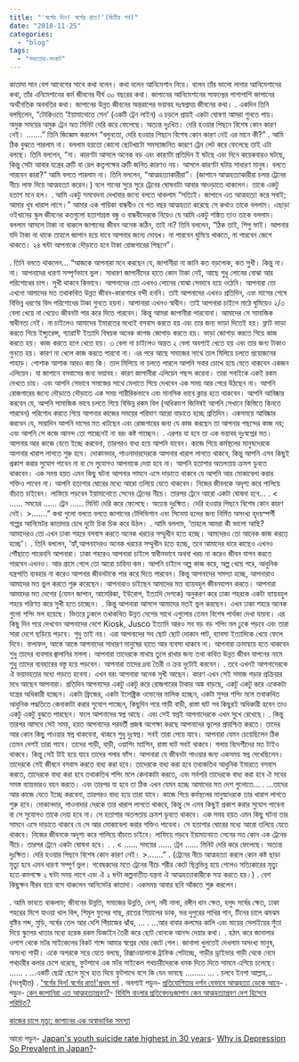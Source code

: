 ```yaml
---
title: "'স্বর্গের দিন! স্বর্গের রাত!'(দ্বিতীয় পর্ব)"
date: "2018-11-25"
categories: 
  - "blog"
tags: 
  - "সভ্যতার-সংকট"
---
```


কাতাদা সান বেশ আবেগের সাথে কথা বলেন। কথা বলেন আনিমেশান নিয়ে। বলেন তাঁর ভালো লাগার আনিমেশানের কথা, তাঁর এনিমেশানের কর্ম জীবনের দীর্ঘ ৩০ বছরের কথা। জাপানের আনিমেশানের সাফল্যের পাশাপাশি জাপানের অর্থনৈতিক অবনতির কথা। জাপানের উন্নত জীবনের অন্তরালের ভয়াবহ দঃস্বপ্নময় জীবনের কথা। . একদিন তিনি বলছিলেন, “টোকিওতে ‘ইয়ামানোতে সেন’ (একটি ট্রেন লাইন) এ চড়লে প্রায়ই একটা ঘোষণা আমরা শুনতে পায়। অমুক সময়ের অমুক ট্রেন অত মিনিট দেরি করে ফেলেছে। অত্যন্ত দুঃখিত। দেরি হওয়ার পিছনে বিশেষ কোন কারণ নেই। .......” তিনি জিজ্ঞেস করলেন “বলুনতো, দেরি হওয়ার পিছনে বিশেষ কোন কারণ নেই এর মানে কী?” . আমি ঠিক বুঝতে পারলাম না। বললাম হয়তো কোনো ছোটখাটো সমস্যাজনিত কারণে ট্রেন লেট করে ফেলেছে তাই এটা বলছে। তিনি বললেন, “না। কারণটা আসলে অনেক বড় এবং কারণটা প্রতিদিন ই ঘটছে এবং দিনে কয়েকবারও ঘটছে, কিন্তু সেটা আবার যন্ত্রের ত্রুটি বা রেল কতৃপক্ষের ত্রুটি জনিত কারণও নয়। আসলে কারণটা ঘটায় সাধারণ মানুষ। বলতে পারবেন কারা?” আমি বলতে পারলাম না। তিনি বললেন, “আত্মহত্যাকারীরা”। (জাপানে আত্মহত্যাকারীরা চলন্ত ট্রেনের নীচে লাফ দিয়ে আত্মহত্যা করেন।) বলে গানের সুরে সুরে ট্রেনের ঘোষনাটা আবার আওড়াতে থাকলেন। তাকে একটু হতাশ মনে হল। . আমি একটু সমবেদনা দেখাবার জন্যে বলতে থাকলাম “সত্যিই। জাপানে এত আত্মহত্যা করে সবাই; আমার খুব খারাপ লাগে।” আমার এক গায়িকা বান্ধবীও যে গত বছর আত্মহত্যা করেছে সে কথাও তাকে বললাম। এছাড়া ওইখানের স্কুল জীবনের কতগুলো হতাশাগ্রস্ত বন্ধু ও বান্ধবীদেরকে নিয়েও যে আমি একটু শঙ্কিত তাও তাকে বললাম। বললাম আসলে টাকা না থাকলে জাপানের জীবন অনেক কঠিন, তাই না? তিনি বললেন, “ঠিক তাই, শিপু ভাই। আপনার যদি টাকা না থাকে তাহলে জাপান হয়ে যাবে আপনার জন্যে দোযখ। না পারবেন ঘুমিয়ে থাকতে, না পারবেন জেগে থাকতে। ২৪ ঘন্টা আপনাকে দৌড়াতে হবে টাকা রোজগারের পিছনে”।

. তিনি বলতে থাকলেন... “আজকে আপনারা মনে করছেন যে, জাপানীরা না জানি কত বড়লোক, কত সুখী। কিন্তু না। না। আপনাদের ধারণা সম্পূর্ণভাবে ভুল। সাধারণ জাপানীদের হাতে কোন টাকা নেই, আছে শুধু লোনের বোঝা আর পরিশোধের চাপ। সুখী থাকবে কিভাবে। আপনাদের তো এখনও লোনের বোঝা সেভাবে হয়ে ওঠেনি। আপনারা তো এখনো আমাদের মত তথাকথিত উন্নত জীবন-কারাগারে বন্দী হননি। তাই আপনাদের এখনও প্রতিদিন, এবং মাসের শেষে বিভিন্ন ধরণের বিল পরিশোধের টাকা গুনতে হয়না। আপানারা এখনও স্বাধীন। তাই আপনারা চাইলে মাঠে ঘুমিয়েও ২/৩ বেলা খেয়ে না খেয়েও জীবনটা পার করে দিতে পারবেন। কিন্তু আমরা জাপানীরা পারবোনা। আমাদের সে সামাজিক স্বাধীনতা নেই। না চাইলেও আমাদের ইমারতের মধ্যেই বসবাস করতে হয় এবং তার জন্য ভাড়া দিতেই হয়। ফ্লাট ভাড়া করতে গিয়ে ইন্স্যুরেন্স, গ্যারান্টি ইত্যাদি বিষয়ক অনেক কাগজ জোগাড় করতে হয়। ভাড়া জোগাড় করতে গিয়ে কাজ করতে হয়। কাজ করতে হলে খেতে হয়। ৩ বেলা না চাইলেও অন্তত ২ বেলা অবশ্যই খেতে হয় এবং তার জন্য টাকাও গুনতে হয়। কারণ না খেলে কাজ করতে পারবো না। এর পরে আছে সমাজের সাথে তাল মিলিয়ে চলতে প্রয়োজনের পাহাড়। পোশাক আশাক আরও কত কি। তাল মিলিয়ে না চলতে পারলে আপনি সবার চোখে হয়ে যেতে থাকবেন একজন এলিয়েন। যা জাপানে বসবাসের জন্য ভয়াবহ। কারণ জাপানীরা এলিয়েন পছন্দ করেনা। তারা সবাইকে একই রকম দেখতে চায়। এবং আপনি সেভাবে সমাজের সাথে মেলাতে গিয়ে দেখবেন এক সময় আর পেরে উঠছেন না। আপনি রোজগারের জন্যে দৌড়াতে দৌড়াতে এক সময় শারীরিকভাবে এবং মানসিক ভাবে ক্লান্ত হতে থাকবেন। আপনি আবিষ্কার করবেন যে, আপনি সামাজিক ভাবে চলতে গিয়ে বিভিন্ন রকম বিল (অধিকাংশ জিনিষই আপনি সেখানে কিস্তিতে কিনতে পারবেন) পরিশোধ করতে গিয়ে আপনার কাজের সময়ের পরিমাণ আরো বাড়াতে হচ্ছে প্রতিদিন। একসময়ে আবিষ্কার করবেন যে, সারাদিন আপনি দাসের মত খাটছেন এবং রোজগারের জন্য যে কাজ করছেন তা আপনার পছন্দের কাজ নয়; এবং আপনি সে কজে আনন্দ তো পাচ্ছেনই না বরং কষ্ট পাচ্ছেন। . এরপর যা হবে তা এক ভয়াবহ দুঃস্বপ্নের মত। আপনার আর কাজে যেতে ইচ্ছে করবেনা, তারপরও বাধ্য হয়ে আপনি যাবেন। কাজে গিয়ে কর্মস্থলের মানুষদেরকে আপনার খারাপ লাগতে শুরু হবে। দোকানদার, পাওনাদারদেরকে আপনার খারাপ লাগতে থাকবে, কিন্তু আপনি এসব কিছুই প্রকাশ করার সুযোগ পাবেন না বা সে সুযোগও আপনাকে দেয়া হবে না। আপনি হতাশার অতলতায় ক্রমশ ডুবতে থাকবেন। এক সময় হয়ত এমন কিছু ঘটনা আপনার সামনে এসে দাড়াতে থাকবে যে আপনি আর মোকাবেলা করার শক্তিও পাবেন না। আপনি হতাশার ঘোরের মধ্যে আরো তলিয়ে যেতে থাকবেন। নিজের জীবনকে অদৃশ্য করে পালিয়ে বাঁচতে চাইবেন। লাফিয়ে পড়বেন ইয়ামানোতে সেনের ট্রেনের নীচে। তারপর ট্রেনে আরো একটা ঘোষনা হবে... . < ...... সময়ের ...... ট্রেন ...... মিনিট দেরি করে ফেলেছে। অত্যন্ত দুঃক্ষিত। দেরি হওয়ার পিছনে বিশেষ কোন কারণ নেই। >.......” কথা গুলো বলতে বলতে জাপানের টেলিভিশান এবং সিনেমা হলের জন্য নির্মিত অসংখ্য হৃদয়স্পর্শী গল্পের আনিমেটর কাতাদার চোখ দুটো চিক চিক করে উঠল। . আমি বললাম, ‘তাহলে আমরা কী ভালো আছি? আমাদেরও তো এখন ঢাকা শহরে বসবাস করতে অনেক খরচের সম্মুখীন হতে হচ্ছে। আমদেরও তো আনেক কাজ করতে হচ্ছে’। . তিনি বললেন, ‘হ্যাঁ,আপনাদেরও অনেক খরচের সম্মুখীন হতে হচ্ছে, তবে আমাদের ধারে কাছেও এখনও পৌঁছাতে পারেননি আপনারা। ঢাকা শহরেও আপনারা চাইলে স্বাধীনভাবে অথবা খরচ না করেও জীবন যাপন করতে পারবেন এখনও। আর গ্রামে গেলে তো আরো চাহিদা কম। আপনি চাইলে অল্প কাজ করে, অল্প খেয়ে পরে, আধুনিক যন্ত্রপাতি ব্যবহার না করেও আপনার জীবনটাকে পার করে দিতে পারবেন। কিন্তু আপনাদের সমস্যা হচ্ছে, আপনারাও আমাদের মত ভুল করতে শুরু করেছেন। আপনারাও চাইছেন আমাদের মত ব্যায়বহুল জীবনযাপন করতে। আপনারা আমাদের মত দেশের (যেমন জাপান, আমেরিকা, ইউরোপ, ইত্যাদি দেশকে) অনুকরণ করে ঢাকা শহরকে একটা ব্যায়বহুল শহরে পরিণত করে সুখী হতে চাচ্ছেন। . কিন্তু আপনারা আসলে আমাদের মতই ভুল করছেন। এখন ঢাকা শহরে অনেক গুলো শপিং মল হয়েছে। ভিতরে ঢুকলে তথাকথিত উন্নত দেশের সাথে এগুলোর তেমন বিশেষ পার্থক্য দেখা যায়না। এর কিছু দিন পরে দেখবেন আপনাদের দেশে Kiosk, Jusco ইত্যাদি আরও সব বড় বড় শপিং মল ঢুকে পড়বে এবং তারা সারা দেশে ছড়িয়ে পড়বে। শুধু তাই নয়। এরা আপনাদের সব ছোট ছোট দোকান পাট, ব্যাবসা ইত্যাদিকে খেয়ে ফেলে দিবে। ফলাফল, আস্তে আস্তে আপনাদের সাধারণ মানুষের হাতে আর ব্যবসা থাকবে না। আপনারা ক্রমান্বয়ে হতে থাকবেন শুধু তাদের ব্যবসার জ্বালানির মসলা। আপনারা তাদেরকে মাথায় তুলে রাখার জন্য তথা কথিত উন্নত জীবন যাপনের নামে শুধু তাদের ব্যবহারের বস্তু হয়ে পড়বেন। আপনারা তাদের দ্রব্য তৈরী ও ক্রয় দুটোই করবেন। . তবে এখনই আপনাদেরকে ঐ ভয়াবহতার মধ্যে পড়তে হবেনা। এখন বরং আপনারা অনেক সুখী আছেন। কারণ এখন সেই সমাজ গড়ার প্রক্রিয়ার মধে আছেন আপনারা। প্রতিদিন আপনাদের একটু একটু করে রোজগারের টাকার অঙ্ক বাড়ছে, একটু একটু করে একেকটা যন্ত্রের অধিকারী হচ্ছেন। একটা ফ্রিজের, একটা ইলেক্ট্রিক ওভেনের মালিক হচ্ছেন, একটা সুন্দর শপিং মলে তথাকথিত আধুনিক পদ্ধতিতে কেনাকাটা করার সুযোগ পাচ্ছেন, কিছুদিন পরে গাড়ী বাড়ী, রাস্তা ঘাট সব কিছুরই অধিকারী হবেন তাও একটু একটু বুঝতে পারছেন। ফলে আপনাদের স্বপ্ন আছে। এবং সেই স্বপ্নই আপনাদেরকে এখন সুখে রেখেছে। . কিন্তু তারপর আসবে সেই সময়, হয়ত আপনাদের পরবর্তী প্রজন্ম অপেক্ষা করছে আপনাদের ভুলের প্রায়শ্চিত্ত করতে। তাদের আর কোন কিছু পাওয়ার স্বপ্ন থাকবেনা, থাকবে শুধু দুঃস্বপ্ন। সবই তারা পেয়ে যাবে। আপনারা যেমন চেয়েছিলেন ঠিক তেমন দেশই তারা পাবে। তাদের গাড়ী, বাড়ী, ওয়াশিং ম্যাশিন, রাস্তা ঘাট সবই থাকবে। গলায় বিদেশীদের মত টাইও থাকবে। কিন্তু সেই টাই হয়ে যাবে তাদের গলার ফাঁস। আপনারা যে জীবনটা পাওয়ার জন্য একসময় স্বপ্ন দেখেছিলেন। তাদেরকে সেই জীবনে বসবাস করতে বাধ্য করা হবে। তাদেরকে বাধ্য করা হবে তথাকতিথ আধুনিক ইমারতে বসবাস করতে, তাদেরকে বাধ্য করা হবে তথাকতিথ শপিং মলে কেনাকাটা করতে, এবং সর্বপরি তাদেরকে বাধ্য করা হবে ঐ সবের সমস্ত ব্যায়ভারও বহন করতে। এবং তারপর যা হবে তা ঠিক এখন যেমন হচ্ছে আমাদের মত দেশ গুলোতে... . ...তাদের আর কাজে যেতে ইচ্ছে করবেনা, তারপরও বাধ্য হয়ে তারা যাবে। কাজে গিয়ে কর্মস্থলের মানুষদেরকে তার খারাপ লাগতে শুরু হবে। দোকানদার, পাওনাদার দেরকে তার খারাপ লাগতে থাকবে, কিন্তু সে এসব কিছুই প্রকাশ করার সুযোগ পাবেনা বা সে সুযোগও তাকে দেয়া হবে না। সে হতাশার অতলতায় ক্রমশ ডুবতে থাকবে। এক সময় হয়ত এমন কিছু ঘটনা তার সামনে এসে দাড়াতে থাকবে যে সে আর মোকাবেলা করার শক্তিও পাবেনা। সে হতাশার ঘোরের মধ্যে আরো তলিয়ে যেতে থাকবে। নিজের জীবনকে অদৃশ্য করে পালিয়ে বাঁচতে চাইবে। লাফিয়ে পড়বে ইয়ামানোতে সেনের মত কোন এক ট্রেনের নীচে। তারপর ট্রেনে একটা ঘোষনা হবে। . . < ...... সময়ের ...... ট্রেন ...... মিনিট দেরি করে ফেলেছে। অত্যন্ত দুঃক্ষিত। দেরি হওয়ার পিছনে বিশেষ কোন কারণ নেই। >.......” . (ট্রেনের নীচে আত্মহত্যা করলে কোন কষ্ট ছাড়া মৃত্যু হবে এমন ধারণা সম্পূর্ণ ভুল। গবেষকদের মতে ট্রেনের নীচে শরীর কেটে ছিন্নভিন্ন হয়ে গেলেও সত্যিকারের মৃত্যু হতে কমপক্ষে ২ ঘন্টা সময় লাগে এবং ঐ ২ ঘন্টা কল্পনাতীত যন্ত্রনা ঐ আত্মহত্যাকারীকে সহ্য করতে হয়।) . বেশ কিছুক্ষন নীরব হয়ে বসে থাকলেন আনিমেটর কাতাদা। একসময় আবার ছবি আঁকতে শুরু করলেন।

. আমি ভাবতে থাকলাম; জীবনের উন্নতি, সমাজের উন্নতি, দেশ, নদী নালা, রঙ্গীন ধান ক্ষেত, হলুদ সর্ষের ক্ষেত, ঢাকা শহরের মিশে যাওয়া খাল বিল, শিমুল ফুলের গাছ, রাতের শিয়ালের ডাক, ভর দুপুরের পাখির গান, টিনের চালে ঝমঝম বৃষ্টির শব্দ, মুড়ি, সর্ষের তেল আর দেশি পিঁয়াজের ঝাঁঝ, ... . ...আর বাবার কলমের কালি এবং মায়ের সেলাইয়ের সুঁতা দিয়ে স্কুলের খাতার মধ্যে হরেক রকম ডিজাইন তৈরী করে ছোট বোনকে আনন্দ দেয়ার কথা। . হঠাৎ করে জানালার ওপাশ থেকে মটর সাইকেলের বিকট শব্দে আমার স্বপ্নের ঘোর কেটে গেল। জানালা খুলতেই দেখলাম অসংখ্য মানুষ, অসংখ্য গাড়ী। একে অপরকে সরে যেতে বলছে, রিক্সাওয়ালাকে ট্রাফিক পেটাচ্ছে, গাড়ীর ড্রাইভার গাড়ী থেকে নেমে পথচারীর কলার চেপে ধরেছে, ফুটপাথে এক মটর সাইকেল পথচারীদেরকে ধমক দিতে দিতে সামনে এগিয়ে চলেছে। ...... . ...একটি ছোট্ট ছেলে মুখে হাত দিয়ে ফুটপাথে বসে কি যেন ভাবছে ......... ... . চলবে ইনশা আল্লাহ্‌... (সংগৃহীত) . ['স্বর্গের দিন! স্বর্গের রাত!'প্রথম পর্ব](https://cms.lostmodesty.com/2018/11/স্বর্গের-দিন-স্বর্গের-র/) . অবশ্যই পড়ুন- [প্রতিযোগিতার দর্শন যেভাবে আত্মহত্যা ডেকে আনে](https://tinyurl.com/yb4xw47y)\- . পড়ুন- [কেন জাপানিরা এত আত্মহত্যাপ্রবণ?](https://tinyurl.com/ybteg25e)\- [বিবিসি বাংলার প্রতিবেদনঃ](https://tinyurl.com/y89wgbwf)[জাপান কেন আত্মহত্যাপ্রবণ দেশ হিসেবে পরিচিত?](https://tinyurl.com/y7w2krv4)

[কাজের চাপে মৃত্যু: জাপানের এক অস্বাভাবিক সমস্যা](https://tinyurl.com/y8573ld2)

আরো পড়ুন- [Japan's youth suicide rate highest in 30 years](https://tinyurl.com/yd8fqzvc)\- [Why is Depression So Prevalent in Japan?](https://tinyurl.com/y8qowtme)\-
